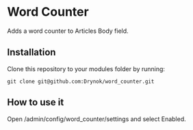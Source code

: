 # Word Counter

Adds a word counter to Articles Body field.

## Installation
Clone this repository to your modules folder by running:
```
git clone git@github.com:Drynok/word_counter.git
```

## How to use it
Open /admin/config/word_counter/settings and select Enabled.
